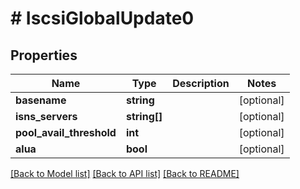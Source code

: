 # # IscsiGlobalUpdate0

## Properties

Name | Type | Description | Notes
------------ | ------------- | ------------- | -------------
**basename** | **string** |  | [optional]
**isns_servers** | **string[]** |  | [optional]
**pool_avail_threshold** | **int** |  | [optional]
**alua** | **bool** |  | [optional]

[[Back to Model list]](../../README.md#models) [[Back to API list]](../../README.md#endpoints) [[Back to README]](../../README.md)
